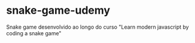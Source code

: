 # snake-game-udemy
Snake game desenvolvido ao longo do curso "Learn modern javascript by coding a snake game"
